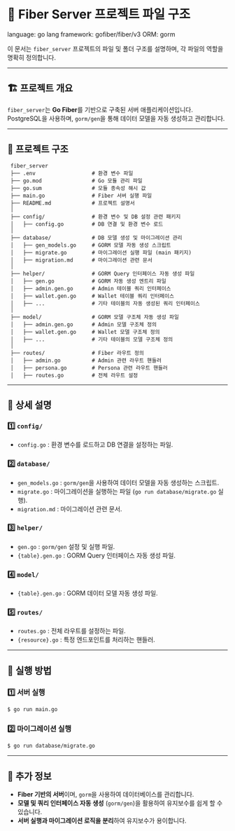 # 📁 Fiber Server 프로젝트 파일 구조
language: go lang
framework: gofiber/fiber/v3
ORM: gorm 

이 문서는 `fiber_server` 프로젝트의 파일 및 폴더 구조를 설명하며, 각 파일의 역할을 명확히 정의합니다.

---

## 🏗 프로젝트 개요
`fiber_server`는 **Go Fiber**를 기반으로 구축된 서버 애플리케이션입니다. PostgreSQL을 사용하며, `gorm/gen`을 통해 데이터 모델을 자동 생성하고 관리합니다.

---

## 📂 프로젝트 구조
```
 fiber_server
 ├── .env                  # 환경 변수 파일
 ├── go.mod                # Go 모듈 관리 파일
 ├── go.sum                # 모듈 종속성 해시 값
 ├── main.go               # Fiber 서버 실행 파일
 ├── README.md             # 프로젝트 설명서
 │
 ├── config/               # 환경 변수 및 DB 설정 관련 패키지
 │   ├── config.go         # DB 연결 및 환경 변수 로드
 │
 ├── database/             # DB 모델 생성 및 마이그레이션 관리
 │   ├── gen_models.go     # GORM 모델 자동 생성 스크립트
 │   ├── migrate.go        # 마이그레이션 실행 파일 (main 패키지)
 │   ├── migration.md      # 마이그레이션 관련 문서
 │
 ├── helper/               # GORM Query 인터페이스 자동 생성 파일
 │   ├── gen.go            # GORM 자동 생성 엔트리 파일
 │   ├── admin.gen.go      # Admin 테이블 쿼리 인터페이스
 │   ├── wallet.gen.go     # Wallet 테이블 쿼리 인터페이스
 │   ├── ...               # 기타 테이블의 자동 생성된 쿼리 인터페이스
 │
 ├── model/                # GORM 모델 구조체 자동 생성 파일
 │   ├── admin.gen.go      # Admin 모델 구조체 정의
 │   ├── wallet.gen.go     # Wallet 모델 구조체 정의
 │   ├── ...               # 기타 테이블의 모델 구조체 정의
 │
 ├── routes/               # Fiber 라우트 정의
 │   ├── admin.go          # Admin 관련 라우트 핸들러
 │   ├── persona.go        # Persona 관련 라우트 핸들러
 │   ├── routes.go         # 전체 라우트 설정
```

---

## 📌 상세 설명

### **1️⃣ `config/`**
- `config.go` : 환경 변수를 로드하고 DB 연결을 설정하는 파일.

### **2️⃣ `database/`**
- `gen_models.go` : `gorm/gen`을 사용하여 데이터 모델을 자동 생성하는 스크립트.
- `migrate.go` : 마이그레이션을 실행하는 파일 (`go run database/migrate.go` 실행).
- `migration.md` : 마이그레이션 관련 문서.

### **3️⃣ `helper/`**
- `gen.go` : `gorm/gen` 설정 및 실행 파일.
- `{table}.gen.go` : GORM Query 인터페이스 자동 생성 파일.

### **4️⃣ `model/`**
- `{table}.gen.go` : GORM 데이터 모델 자동 생성 파일.

### **5️⃣ `routes/`**
- `routes.go` : 전체 라우트를 설정하는 파일.
- `{resource}.go` : 특정 엔드포인트를 처리하는 핸들러.

---

## 🚀 실행 방법
### **1️⃣ 서버 실행**
```sh
$ go run main.go
```
### **2️⃣ 마이그레이션 실행**
```sh
$ go run database/migrate.go
```

---

## 📌 추가 정보
- **Fiber 기반의 서버**이며, `gorm`을 사용하여 데이터베이스를 관리합니다.
- **모델 및 쿼리 인터페이스 자동 생성** (`gorm/gen`)을 활용하여 유지보수를 쉽게 할 수 있습니다.
- **서버 실행과 마이그레이션 로직을 분리**하여 유지보수가 용이합니다.

